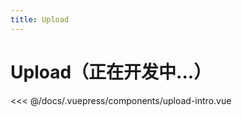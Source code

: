 ```yaml
---
title: Upload
---
```


# Upload（正在开发中...）


<ClientOnly>
<upload-intro></upload-intro>
</ClientOnly>

<<< @/docs/.vuepress/components/upload-intro.vue
